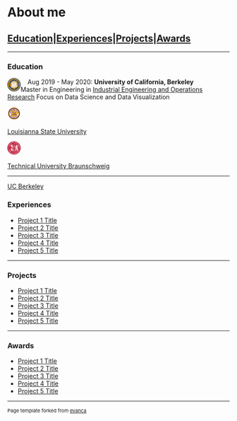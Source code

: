 # About me

## [Education](#education)|[Experiences](#experiences)|[Projects](#projects)|[Awards](#awards)

---

### Education 



<img style="float: left;" src="images/UCB_logo.png?raw=true" width="30" height="30"/> &nbsp; &nbsp; Aug 2019 - May 2020: **University of California, Berkeley** <br>
                            Master in Engineering in [Industrial Engineering and Operations Research](https://ieor.berkeley.edu/master-of-engineering-program/#programoverview) 
                            Focus on Data Science and Data Visualization

<img src="images/LSU_logo.jpg?raw=true" width="30" height="30"/>

[Louisianna State University](/pdf/sample_presentation.pdf)


<img src="images/TUBS_round.png?raw=true" width="30" height="30"/>

[Technical University Braunschweig](http://example.com/)

---

[UC Berkeley](/sample_page) 

### Experiences

- [Project 1 Title](http://example.com/)
- [Project 2 Title](http://example.com/)
- [Project 3 Title](http://example.com/)
- [Project 4 Title](http://example.com/)
- [Project 5 Title](http://example.com/)

---
### Projects

- [Project 1 Title](http://example.com/)
- [Project 2 Title](http://example.com/)
- [Project 3 Title](http://example.com/)
- [Project 4 Title](http://example.com/)
- [Project 5 Title](http://example.com/)

---

### Awards

- [Project 1 Title](http://example.com/)
- [Project 2 Title](http://example.com/)
- [Project 3 Title](http://example.com/)
- [Project 4 Title](http://example.com/)
- [Project 5 Title](http://example.com/)


---
<p style="font-size:11px">Page template forked from <a href="https://github.com/evanca/quick-portfolio">evanca</a></p>
<!-- Remove above link if you don't want to attibute -->
